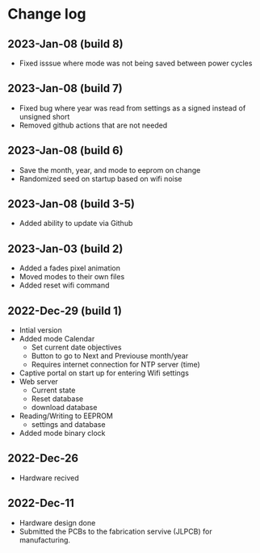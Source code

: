 # Change log

## 2023-Jan-08 (build 8)

- Fixed isssue where mode was not being saved between power cycles
## 2023-Jan-08 (build 7)

- Fixed bug where year was read from settings as a signed instead of unsigned short
- Removed github actions that are not needed

## 2023-Jan-08 (build 6)

- Save the month, year, and mode to eeprom on change
- Randomized seed on startup based on wifi noise

## 2023-Jan-08 (build 3-5)

- Added ability to update via Github

## 2023-Jan-03 (build 2)

- Added a fades pixel animation
- Moved modes to their own files
- Added reset wifi command

## 2022-Dec-29 (build 1)

- Intial version
- Added mode Calendar
  - Set current date objectives
  - Button to go to Next and Previouse month/year
  - Requires internet connection for NTP server (time)
- Captive portal on start up for entering Wifi settings
- Web server
  - Current state
  - Reset database
  - download database
- Reading/Writing to EEPROM
  - settings and database
- Added mode binary clock

## 2022-Dec-26

- Hardware recived

## 2022-Dec-11

- Hardware design done
- Submitted the PCBs to the fabrication servive (JLPCB) for manufacturing.